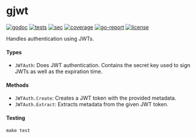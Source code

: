 # gjwt
[![godoc](https://godoc.org/github.com/hashamali/gjwt?status.svg)](http://godoc.org/github.com/hashamali/gjwt)
[![tests](https://img.shields.io/github/workflow/status/hashamali/gjwt/tests?label=tests&style=flat-square)](https://github.com/hashamali/gjwt/actions?query=workflow%3Atests)
[![sec](https://img.shields.io/github/workflow/status/hashamali/gjwt/security?label=security&style=flat-square)](https://github.com/hashamali/gjwt/actions?query=workflow%3Asecurity)
[![coverage](https://img.shields.io/codecov/c/github/hashamali/gjwt)](https://codecov.io/gh/hashamali/gjwt)
[![go-report](https://goreportcard.com/badge/github.com/hashamali/gjwt)](https://goreportcard.com/report/github.com/hashamali/gjwt)
[![license](https://badgen.net/github/license/hashamali/gjwt)](https://opensource.org/licenses/MIT)

Handles authentication using JWTs.

#### Types

* `JWTAuth`: Does JWT authentication. Contains the secret key used to sign JWTs as well as the expiration time.

#### Methods

* `JWTAuth.Create`: Creates a JWT token with the provided metadata.
* `JWTAuth.Extract`: Extracts metadata from the given JWT token.

#### Testing

`make test`
